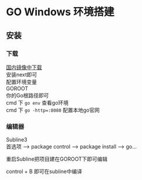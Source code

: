 # GO Windows 环境搭建

## 安装

### 下载
[国内镜像中下载](https://studygolang.com/dl) <br/>
安装next即可 <br/>
配置环境变量 <br/>
GOROOT <br/>
你的Go根路径即可 <br/>
cmd 下 `go env` 查看go环境 <br/>
cmd 下 `go -http=:8080` 配置本地go官网 <br/>

### 编辑器

Subline3 <br/>
首选项 --> package control --> package install --> go... <br/>

重启Subline把项目建在GOROOT下即可编辑 <br/>

control + B 即可在subline中编译 <br/>

